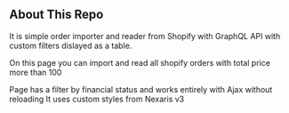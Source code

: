 ## About This Repo
It is simple order importer and reader from Shopify with GraphQL API with custom filters dislayed as a table.

On this page you can import and read all shopify orders with total price more than 100

Page has a filter by financial status and works entirely with Ajax without reloading
It uses custom styles from Nexaris v3
